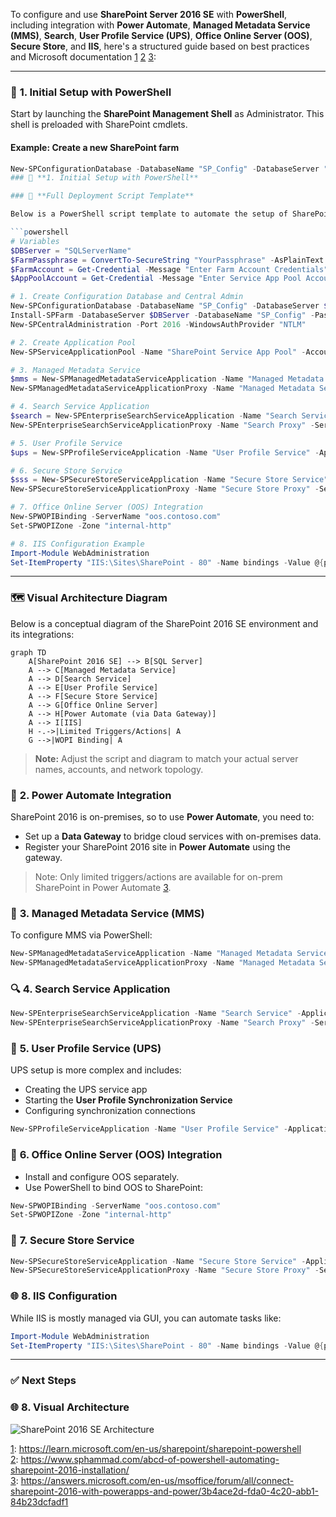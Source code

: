 To configure and use **SharePoint Server 2016 SE** with **PowerShell**, including integration with **Power Automate**, **Managed Metadata Service (MMS)**, **Search**, **User Profile Service (UPS)**, **Office Online Server (OOS)**, **Secure Store**, and **IIS**, here's a structured guide based on best practices and Microsoft documentation [1](https://learn.microsoft.com/en-us/sharepoint/sharepoint-powershell) [2](https://www.sphammad.com/abcd-of-powershell-automating-sharepoint-2016-installation/) [3](https://answers.microsoft.com/en-us/msoffice/forum/all/connect-sharepoint-2016-with-powerapps-and-power/3b4ace2d-fda0-4c20-abb1-84b23dcfadf1):

---

### 🔧 **1. Initial Setup with PowerShell**

Start by launching the **SharePoint Management Shell** as Administrator. This shell is preloaded with SharePoint cmdlets.

#### Example: Create a new SharePoint farm

```powershell
New-SPConfigurationDatabase -DatabaseName "SP_Config" -DatabaseServer "SQLServerName" -AdministrationContentDatabaseName "SP_AdminContent" -Passphrase (ConvertTo-SecureString "YourPassphrase" -AsPlainText -Force) -FarmCredentials (Get-Credential)
### 🔧 **1. Initial Setup with PowerShell**

### 📝 **Full Deployment Script Template**

Below is a PowerShell script template to automate the setup of SharePoint 2016 SE core services. Update placeholders (e.g., server names, service accounts) as needed:

```powershell
# Variables
$DBServer = "SQLServerName"
$FarmPassphrase = ConvertTo-SecureString "YourPassphrase" -AsPlainText -Force
$FarmAccount = Get-Credential -Message "Enter Farm Account Credentials"
$AppPoolAccount = Get-Credential -Message "Enter Service App Pool Account"

# 1. Create Configuration Database and Central Admin
New-SPConfigurationDatabase -DatabaseName "SP_Config" -DatabaseServer $DBServer -AdministrationContentDatabaseName "SP_AdminContent" -Passphrase $FarmPassphrase -FarmCredentials $FarmAccount
Install-SPFarm -DatabaseServer $DBServer -DatabaseName "SP_Config" -Passphrase $FarmPassphrase -AdminContentDatabaseName "SP_AdminContent" -FarmCredentials $FarmAccount
New-SPCentralAdministration -Port 2016 -WindowsAuthProvider "NTLM"

# 2. Create Application Pool
New-SPServiceApplicationPool -Name "SharePoint Service App Pool" -Account $AppPoolAccount

# 3. Managed Metadata Service
$mms = New-SPManagedMetadataServiceApplication -Name "Managed Metadata Service" -ApplicationPool "SharePoint Service App Pool" -DatabaseName "SP_MMS_DB"
New-SPManagedMetadataServiceApplicationProxy -Name "Managed Metadata Service Proxy" -ServiceApplication $mms

# 4. Search Service Application
$search = New-SPEnterpriseSearchServiceApplication -Name "Search Service" -ApplicationPool "SharePoint Service App Pool" -DatabaseName "Search_DB"
New-SPEnterpriseSearchServiceApplicationProxy -Name "Search Proxy" -ServiceApplication $search

# 5. User Profile Service
$ups = New-SPProfileServiceApplication -Name "User Profile Service" -ApplicationPool "SharePoint Service App Pool" -ProfileDBName "Profile_DB" -SocialDBName "Social_DB" -ProfileSyncDBName "Sync_DB"

# 6. Secure Store Service
$sss = New-SPSecureStoreServiceApplication -Name "Secure Store Service" -ApplicationPool "SharePoint Service App Pool" -DatabaseName "SecureStore_DB"
New-SPSecureStoreServiceApplicationProxy -Name "Secure Store Proxy" -ServiceApplication $sss

# 7. Office Online Server (OOS) Integration
New-SPWOPIBinding -ServerName "oos.contoso.com"
Set-SPWOPIZone -Zone "internal-http"

# 8. IIS Configuration Example
Import-Module WebAdministration
Set-ItemProperty "IIS:\Sites\SharePoint - 80" -Name bindings -Value @{protocol="http";bindingInformation="*:80:"}
```

---

### 🗺️ **Visual Architecture Diagram**

Below is a conceptual diagram of the SharePoint 2016 SE environment and its integrations:

```mermaid
graph TD
    A[SharePoint 2016 SE] --> B[SQL Server]
    A --> C[Managed Metadata Service]
    A --> D[Search Service]
    A --> E[User Profile Service]
    A --> F[Secure Store Service]
    A --> G[Office Online Server]
    A --> H[Power Automate (via Data Gateway)]
    A --> I[IIS]
    H -.->|Limited Triggers/Actions| A
    G -->|WOPI Binding| A
```

> **Note:** Adjust the script and diagram to match your actual server names, accounts, and network topology.



### 🔄 **2. Power Automate Integration**

SharePoint 2016 is on-premises, so to use **Power Automate**, you need to:

- Set up a **Data Gateway** to bridge cloud services with on-premises data.
- Register your SharePoint 2016 site in **Power Automate** using the gateway.

> Note: Only limited triggers/actions are available for on-prem SharePoint in Power Automate [3](https://answers.microsoft.com/en-us/msoffice/forum/all/connect-sharepoint-2016-with-powerapps-and-power/3b4ace2d-fda0-4c20-abb1-84b23dcfadf1).



### 🧠 **3. Managed Metadata Service (MMS)**

To configure MMS via PowerShell:

```powershell
New-SPManagedMetadataServiceApplication -Name "Managed Metadata Service" -ApplicationPool "SharePoint Service App Pool" -DatabaseName "SP_MMS_DB"
New-SPManagedMetadataServiceApplicationProxy -Name "Managed Metadata Service Proxy" -ServiceApplication "Managed Metadata Service"
```



### 🔍 **4. Search Service Application**

```powershell
New-SPEnterpriseSearchServiceApplication -Name "Search Service" -ApplicationPool "SharePoint Service App Pool" -DatabaseName "Search_DB"
New-SPEnterpriseSearchServiceApplicationProxy -Name "Search Proxy" -ServiceApplication "Search Service"
```



### 👤 **5. User Profile Service (UPS)**

UPS setup is more complex and includes:

- Creating the UPS service app
- Starting the **User Profile Synchronization Service**
- Configuring synchronization connections

```powershell
New-SPProfileServiceApplication -Name "User Profile Service" -ApplicationPool "SharePoint Service App Pool" -ProfileDBName "Profile_DB" -SocialDBName "Social_DB" -ProfileSyncDBName "Sync_DB"
```


### 📝 **6. Office Online Server (OOS) Integration**

- Install and configure OOS separately.
- Use PowerShell to bind OOS to SharePoint:

```powershell
New-SPWOPIBinding -ServerName "oos.contoso.com"
Set-SPWOPIZone -Zone "internal-http"
```


### 🔐 **7. Secure Store Service**

```powershell
New-SPSecureStoreServiceApplication -Name "Secure Store Service" -ApplicationPool "SharePoint Service App Pool" -DatabaseName "SecureStore_DB"
New-SPSecureStoreServiceApplicationProxy -Name "Secure Store Proxy" -ServiceApplication "Secure Store Service"
```



### 🌐 **8. IIS Configuration**

While IIS is mostly managed via GUI, you can automate tasks like:

```powershell
Import-Module WebAdministration
Set-ItemProperty "IIS:\Sites\SharePoint - 80" -Name bindings -Value @{protocol="http";bindingInformation="*:80:"}
```

---

### ✅ **Next Steps**

### 🌐 **8. Visual Architecture**

![SharePoint 2016 SE Architecture](./SharePoint2016SE-Architecture.png)



[1](https://learn.microsoft.com/en-us/sharepoint/sharepoint-powershell): <https://learn.microsoft.com/en-us/sharepoint/sharepoint-powershell>  
[2](https://www.sphammad.com/abcd-of-powershell-automating-sharepoint-2016-installation/): <https://www.sphammad.com/abcd-of-powershell-automating-sharepoint-2016-installation/>  
[3](https://answers.microsoft.com/en-us/msoffice/forum/all/connect-sharepoint-2016-with-powerapps-and-power/3b4ace2d-fda0-4c20-abb1-84b23dcfadf1): <https://answers.microsoft.com/en-us/msoffice/forum/all/connect-sharepoint-2016-with-powerapps-and-power/3b4ace2d-fda0-4c20-abb1-84b23dcfadf1>

